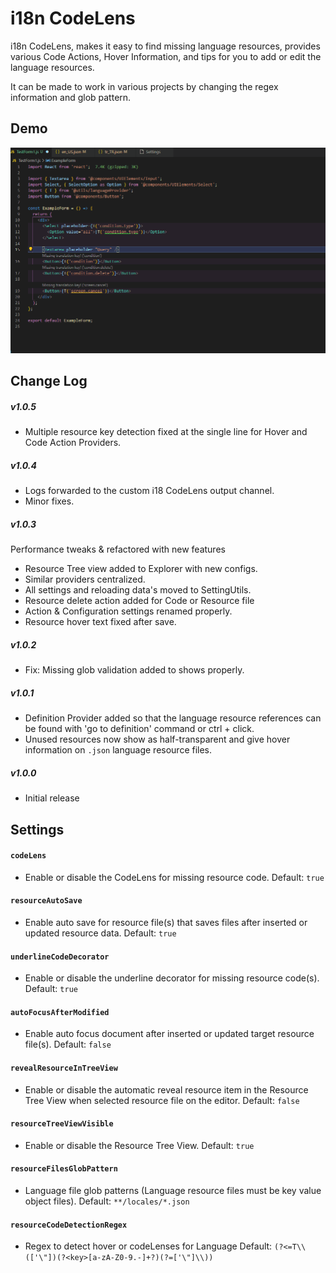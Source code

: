 # i18n CodeLens

i18n CodeLens, makes it easy to find missing language resources, provides various Code Actions, Hover Information, and tips for you to add or edit the language resources.

It can be made to work in various projects by changing the regex information and glob pattern.

## Demo

![Demo](/demo.gif)

## Change Log

##### v1.0.5
- Multiple resource key detection fixed at the single line for Hover and Code Action Providers.

##### v1.0.4
- Logs forwarded to the custom i18 CodeLens output channel.
- Minor fixes.
  
##### v1.0.3

Performance tweaks & refactored with new features

- Resource Tree view added to Explorer with new configs.
- Similar providers centralized.
- All settings and reloading data's moved to SettingUtils.
- Resource delete action added for Code or Resource file
- Action & Configuration settings renamed properly.
- Resource hover text fixed after save.

##### v1.0.2

- Fix: Missing glob validation added to shows properly.

##### v1.0.1

- Definition Provider added so that the language resource references can be found with 'go to definition' command or ctrl + click.
- Unused resources now show as half-transparent and give hover information on `.json` language resource files.

##### v1.0.0

- Initial release

## Settings

#### `codeLens`

- Enable or disable the CodeLens for missing resource code. Default: `true`

#### `resourceAutoSave`

- Enable auto save for resource file(s) that saves files after inserted or updated resource data. Default: `true`

#### `underlineCodeDecorator`

- Enable or disable the underline decorator for missing resource code(s). Default: `true`

#### `autoFocusAfterModified`

- Enable auto focus document after inserted or updated target resource file(s). Default: `false`

#### `revealResourceInTreeView`

- Enable or disable the automatic reveal resource item in the Resource Tree View when selected resource file on the editor. Default: `false`

#### `resourceTreeViewVisible`

- Enable or disable the Resource Tree View. Default: `true`

#### `resourceFilesGlobPattern`

- Language file glob patterns (Language resource files must be key value object files). Default: `**/locales/*.json`

#### `resourceCodeDetectionRegex`

- Regex to detect hover or codeLenses for Language Default: `(?<=T\\(['\"])(?<key>[a-zA-Z0-9.-]+?)(?=['\"]\\))`

